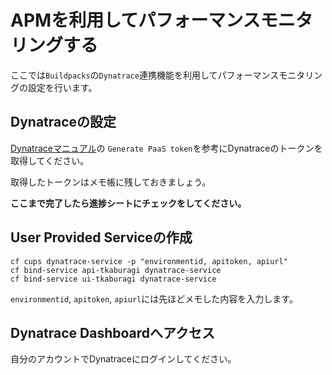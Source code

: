 # APMを利用してパフォーマンスモニタリングする
ここでは`Buildpacks`の`Dynatrace`連携機能を利用してパフォーマンスモニタリングの設定を行います。

## Dynatraceの設定
[Dynatraceマニュアル](https://www.dynatrace.com/support/help/cloud-platforms/cloud-foundry/application-only/deploy-oneagent-on-cloud-foundry-for-application-only-monitoring/)の
`Generate PaaS token`を参考にDynatraceのトークンを取得してください。

取得したトークンはメモ帳に残しておきましょう。

**ここまで完了したら進捗シートにチェックをしてください。**

## User Provided Serviceの作成
```shell
cf cups dynatrace-service -p "environmentid, apitoken, apiurl"
cf bind-service api-tkaburagi dynatrace-service
cf bind-service ui-tkaburagi dynatrace-service
```

`environmentid`, `apitoken`, `apiurl`には先ほどメモした内容を入力します。

## Dynatrace Dashboardへアクセス
自分のアカウントでDynatraceにログインしてください。


